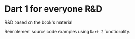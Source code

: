 # Dart 1 for everyone R&D
R&D based on the book's material

Reimplement source code examples using `Dart 2` functionality.
